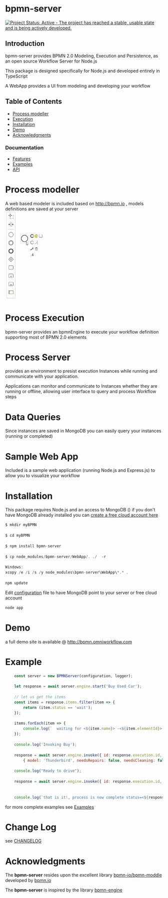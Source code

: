 bpmn-server
===========

[![Project Status: Active - The project has reached a stable, usable state and is being actively developed.](http://www.repostatus.org/badges/latest/active.svg)](http://www.repostatus.org/#active)

## Introduction
bpmn-server provides BPMN 2.0 Modeling, Execution and Persistence, as an open source Workflow Server for Node.js 

This package is designed specifically for Node.js and developed entirely in TypeScript 

A WebApp provides a UI from modeling and developing your workflow

## Table of Contents
- [Process modeller](#process-modeller)
- [Execution](#process-execution)
- [Installation](#installation)
- [Demo](#demo)
- [Acknowledgments](#acknowledgments)

### Documentation
- [Features](./docs/features.md)
- [Examples](./docs/examples.md)
- [API](./docs/api-summary.md)

# Process modeller

A web based modeler is included based on http://bpmn.io , models definitions are saved at your server
![Modeller](./docs/model-demo.gif)


# Process Execution

bpmn-server provides an bpmnEngine to execute your workflow definition supporting most of BPMN 2.0 elements

# Process Server

provides an environment to presist execution Instances while running and communicate with your application.

Applications can monitor and communicate to Instances whether they are running or offline, allowing user interface to query and process Workflow steps

# Data Queries 

Since instances are saved in MongoDB you can easily query your instances (running or completed)

# Sample Web App

Included is a sample web application (running Node.js and Express.js) to allow you to visualize your workflow 

# Installation

This package requires Node.js and an access to MongoDB ()
if you don't have MongoDB already installed you can [create a free cloud account here](http://bit.ly/cyd-atlas)

```javascript
$ mkdir myBPMN

$ cd myBPMN

$ npm install bpmn-server

$ cp node_modules/bpmn-server/WebApp/. ./  -r

Windows: 
xcopy /e /i /s /y node_modules\bpmn-server\WebApp\*.* .

npm update

```
Edit [configuration](./docs/setup#configuration) file to have MongoDB point to your server or free cloud account
```javascript
node app
```

# Demo

a full demo site is available @ http://bpmn.omniworkflow.com

# Example

```javascript
    const server = new BPMNServer(configuration, logger);

    let response = await server.engine.start('Buy Used Car');

    // let us get the items
    const items = response.items.filter(item => {
        return (item.status == 'wait');
    });

    items.forEach(item => {
        console.log(`  waiting for <${item.name}> -<${item.elementId}> id: <${item.id}> `);
    });

    console.log('Invoking Buy');

    response = await server.engine.invoke({ id: response.execution.id, "items.elementId": 'task_Buy' },
        { model: 'Thunderbird', needsRepairs: false, needsCleaning: false });

    console.log("Ready to drive");

    response = await server.engine.invoke({ id: response.execution.id, "items.elementId": 'task_Drive' });


    console.log(`that is it!, process is now complete status=<${response.execution.status}>`)

```
for more complete examples see [Examples](./docs/examples.md)
# Change Log

see [CHANGELOG](./docs/CHANGELOG.md)

# Acknowledgments

The **bpmn-server** resides upon the excellent library [bpmn-io/bpmn-moddle](https://github.com/bpmn-io/bpmn-moddle) developed by [bpmn.io](http://bpmn.io/)

The **bpmn-server** is inspired by the library [bpmn-engine](https://github.com/paed01/bpmn-engine) 